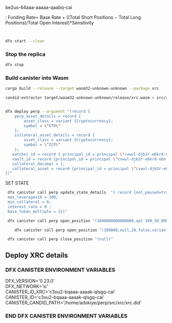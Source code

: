 be2us-64aaa-aaaaa-qaabq-cai

:
Funding Rate= Base Rate + ((Total Short Positions − Total Long Positions)/Total Open Interest)\*Sensitivity

```bash


dfx start --clean

```

### Stop the replica

```bash
dfx stop
```

### Build canister into Wasm

```bash
cargo build --release --target wasm32-unknown-unknown --package xrc

candid-extractor target/wasm32-unknown-unknown/release/xrc.wasm > src/xrc/xrc.did
```

```bash

dfx deploy perp --argument "(record {
    perp_asset_details = record {
        asset_class = variant {Cryptocurrency};
        symbol = \"ETH\"
    };
    collateral_asset_details = record {
        asset_class = variant {Cryptocurrency};
        symbol = \"ICP\"
    };
   watcher_id = record { principal_id = principal \"cvwul-djb3r-e6krd-nbnfl-tuhox-n4omu-kejey-3lku7-ae3bx-icbu7-yae\"};
   vault_id = record {principal_id = principal \"cvwul-djb3r-e6krd-nbnfl-tuhox-n4omu-kejey-3lku7-ae3bx-icbu7-yae\"};
   collateral_decimal = 1;
   collateral_asset = record {principal_id = principal \"cvwul-djb3r-e6krd-nbnfl-tuhox-n4omu-kejey-3lku7-ae3bx-icbu7-yae\"} 
})"

```

SET STATE

```bash
 dfx canister call perp update_state_details  "( record {not_paused=true;current_tick = 200_00_000;
 max_leveragex10 = 100;
 min_collateral = 0;
 interest_rate = 0 ;
 base_token_multiple = 1})"

```

```bash
 dfx canister call perp open_position "(1000000000000000,opt 199_50_000,20,true,variant {Limit = record {buy = false;init_lower_bound = 0;init_removed_liquidity = 0 ;order_size = 0;ref_tick = 0}},0,0)"

```

```bash
    dfx canister call perp open_position "(100000,null,20,false,variant {Market},0,0)"

```

```bash
 dfx canister call perp close_position "(null)"
```

## Deploy XRC details

### DFX CANISTER ENVIRONMENT VARIABLES

DFX_VERSION='0.23.0' <br>
DFX_NETWORK='ic' <br>
CANISTER_ID_XRC='c3xu2-bqaaa-aaaak-qlsgq-cai' <br>
CANISTER_ID='c3xu2-bqaaa-aaaak-qlsgq-cai' <br>
CANISTER_CANDID_PATH='/home/adokiye/perp/src/xrc/xrc.did' <br>

### END DFX CANISTER ENVIRONMENT VARIABLES